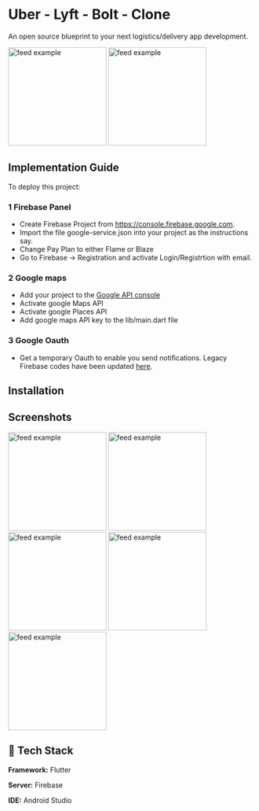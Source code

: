 # Uber - Lyft - Bolt - Clone

An open source blueprint to your next logistics/delivery app development.

<div>
<img src="https://github.com/seanFlutter/Resources/blob/main/Uber-bolt-lyft/bolt%20logo.png" alt="feed example" height="200">
<img src="https://github.com/seanFlutter/Resources/blob/main/Uber-bolt-lyft/uber%20logo.png" alt="feed example" width="200">
</div>


## Implementation Guide

To deploy this project:

### 1 Firebase Panel 
* Create Firebase Project from https://console.firebase.google.com.
* Import the file google-service.json into your project as the instructions say.
* Change Pay Plan to either Flame or Blaze
* Go to Firebase -> Registration and activate Login/Registrtion with email.

### 2 Google maps 
* Add your project to the [Google API console](https://console.cloud.google.com/apis?pli=1) 
* Activate google Maps API 
* Activate google Places API 
* Add google maps API key to the lib/main.dart file 

### 3 Google Oauth
* Get a temporary Oauth to enable you send notifications. Legacy Firebase codes have been updated [here](https://firebase.google.com/docs/cloud-messaging/migrate-v1).
## Installation


    
## Screenshots

<div>
<img src="https://github.com/seanFlutter/Resources/blob/main/Uber-bolt-lyft/driver%20register.png" alt="feed example" width="200">
<img src="https://github.com/seanFlutter/Resources/blob/main/Uber-bolt-lyft/driver%20login.png" alt="feed example" width="200">
<img src="https://github.com/seanFlutter/Resources/blob/main/Uber-bolt-lyft/driver%20homepage%20offline.png" alt="feed example" width="200">
<img src="https://github.com/seanFlutter/Resources/blob/main/Uber-bolt-lyft/driver%20homepage%20online.png" alt="feed example" width="200">
<img src="https://github.com/seanFlutter/Resources/blob/main/Uber-bolt-lyft/driver%20earnings.png" alt="feed example" width="200">
</div>

  
## 🚀 Tech Stack

**Framework:** Flutter

**Server:** Firebase

**IDE:** Android Studio

  
